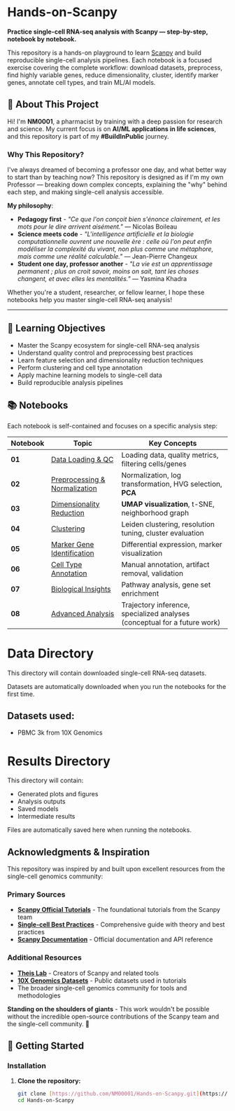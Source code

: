 # Hands-on-Scanpy

**Practice single-cell RNA-seq analysis with Scanpy — step-by-step, notebook by notebook.**

This repository is a hands-on playground to learn [Scanpy](https://scanpy.readthedocs.io/) and build reproducible single-cell analysis pipelines. Each notebook is a focused exercise covering the complete workflow: download datasets, preprocess, find highly variable genes, reduce dimensionality, cluster, identify marker genes, annotate cell types, and train ML/AI models.

## 👋 About This Project

Hi! I'm **NM0001**, a pharmacist by training with a deep passion for research and science. My current focus is on **AI/ML applications in life sciences**, and this repository is part of my **#BuildInPublic** journey.

### Why This Repository?

I've always dreamed of becoming a professor one day, and what better way to start than by teaching now? This repository is designed as if I'm my own Professor — breaking down complex concepts, explaining the "why" behind each step, and making single-cell analysis accessible.

**My philosophy**: 
- **Pedagogy first** - *"Ce que l'on conçoit bien s'énonce clairement, et les mots pour le dire arrivent aisément."* — Nicolas Boileau
- **Science meets code** - *"L'intelligence artificielle et la biologie computationnelle ouvrent une nouvelle ère : celle où l'on peut enfin modéliser la complexité du vivant, non plus comme une métaphore, mais comme une réalité calculable."* — Jean-Pierre Changeux
- **Student one day, professor another** - *"La vie est un apprentissage permanent ; plus on croit savoir, moins on sait, tant les choses changent, et avec elles les mentalités."* — Yasmina Khadra

Whether you're a student, researcher, or fellow learner, I hope these notebooks help you master single-cell RNA-seq analysis!

---

## 🎯 Learning Objectives

- Master the Scanpy ecosystem for single-cell RNA-seq analysis
- Understand quality control and preprocessing best practices
- Learn feature selection and dimensionality reduction techniques
- Perform clustering and cell type annotation
- Apply machine learning models to single-cell data
- Build reproducible analysis pipelines

## 📚 Notebooks

Each notebook is self-contained and focuses on a specific analysis step:

| Notebook | Topic | Key Concepts |
|----------|-------|--------------|
| **01** | [Data Loading & QC](notebooks/01_data_loading_and_qc.ipynb) | Loading data, quality metrics, filtering cells/genes |
| **02** | [Preprocessing & Normalization](notebooks/02_preprocessing_normalization.ipynb) | Normalization, log transformation, HVG selection, **PCA** |
| **03** | [Dimensionality Reduction](notebooks/03_dimensionality_reduction.ipynb) | **UMAP visualization**, t-SNE, neighborhood graph |
| **04** | [Clustering](notebooks/04_clustering.ipynb) | Leiden clustering, resolution tuning, cluster evaluation |
| **05** | [Marker Gene Identification](notebooks/05_marker_genes.ipynb) | Differential expression, marker visualization |
| **06** | [Cell Type Annotation](notebooks/06_cell_type_annotation.ipynb) | Manual annotation, artifact removal, validation |
| **07** | [Biological Insights](notebooks/07_biological_insights.ipynb) | Pathway analysis, gene set enrichment |
| **08** | [Advanced Analysis](notebooks/08_advanced_analysis.ipynb) | Trajectory inference, specialized analyses (conceptual for a future work) |

# Data Directory

This directory will contain downloaded single-cell RNA-seq datasets.

Datasets are automatically downloaded when you run the notebooks for the first time.

## Datasets used:
- PBMC 3k from 10X Genomics

# Results Directory

This directory will contain:
- Generated plots and figures
- Analysis outputs
- Saved models
- Intermediate results

Files are automatically saved here when running the notebooks.

## Acknowledgments & Inspiration

This repository was inspired by and built upon excellent resources from the single-cell genomics community:

### Primary Sources

- **[Scanpy Official Tutorials](https://scanpy-tutorials.readthedocs.io/)** - The foundational tutorials from the Scanpy team
- **[Single-cell Best Practices](https://www.sc-best-practices.org/)** - Comprehensive guide with theory and best practices
- **[Scanpy Documentation](https://scanpy.readthedocs.io/)** - Official documentation and API reference

### Additional Resources

- **[Theis Lab](https://github.com/theislab)** - Creators of Scanpy and related tools
- **[10X Genomics Datasets](https://www.10xgenomics.com/resources/datasets)** - Public datasets used in tutorials
- The broader single-cell genomics community for tools and methodologies

**Standing on the shoulders of giants** - This work wouldn't be possible without the incredible open-source contributions of the Scanpy team and the single-cell community. 🙏

## 🚀 Getting Started

### Installation

1. **Clone the repository:**
   ```bash
   git clone [https://github.com/NM00001/Hands-on-Scanpy.git](https://github.com/NM0001/Hands-on-Scanpy.git)
   cd Hands-on-Scanpy
